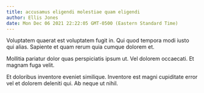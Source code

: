 ```yaml
---
title: accusamus eligendi molestiae quam eligendi
author: Ellis Jones
date: Mon Dec 06 2021 22:22:05 GMT-0500 (Eastern Standard Time)
---
```

Voluptatem quaerat est voluptatem fugit in. Qui quod tempora modi iusto qui alias. Sapiente et quam rerum quia cumque dolorem et.

 Mollitia pariatur dolor quas perspiciatis ipsum ut. Vel dolorem occaecati. Et magnam fuga velit.

 Et doloribus inventore eveniet similique. Inventore est magni cupiditate error vel et dolorem deleniti qui. Ab neque ut nihil.